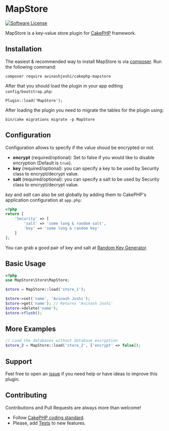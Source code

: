 # MapStore

[![Software License](https://img.shields.io/badge/license-MIT-brightgreen.svg?style=flat-square)](LICENSE.txt)

MapStore is a key-value store plugin for [CakePHP](http://cakephp.org) framework.

## Installation

The easiest & recommended way to install MapStore is via [composer](http://getcomposer.org). Run the following command:

```
composer require avinashjoshi/cakephp-mapstore
```

After that you should load the plugin in your app editing `config/bootstrap.php`:
```
Plugin::load('MapStore');
```

After loading the plugin you need to migrate the tables for the plugin using:
```
bin/cake migrations migrate -p MapStore
```

## Configuration
Configuration allows to specify if the value shoud be encrypted or not.

* **encrypt** (required/optional): Set to false if you would like to disable encryption (Default is `true`).
* **key** (required/optional): you can specify a key to be used by Security class to encrypt/decrypt value.
* **salt** (required/optional): you can specify a salt to be used by Security class to encrypt/decrypt value.

*key* and *salt* can also be set globally by adding them to CakePHP's application configuration at `app.php`:
```php
<?php
return [
    'Security' => [
        'salt' => 'some long & random salt',
        'key' => 'some long & random key'
    ]
];
```

You can grab a good pair of key and salt at [Random Key Generator](http://randomkeygen.com/).

## Basic Usage

```php
<?php
use MapStore\Store\MapStore;

$store = MapStore::load('store_1');

$store->set('name', 'Avinash Joshi');
$store->get('name'); // Returns 'Avinash Joshi'
$store->delete('name');
$store->flush();

```

## More Examples
```php
// Load the databases without database encryption
$store_2 = MapStore::load('store_2', ['encrypt' => false]);

```

## Support
Feel free to open an [issue](https://github.com/avinashjoshi/cakephp-mapstore) if you need help or have ideas to improve this plugin.

## Contributing
Contributions and Pull Requests are always more than welcome!

* Follow [CakePHP coding standard](http://book.cakephp.org/3.0/en/contributing/cakephp-coding-conventions.html).
* Please, add [Tests](http://book.cakephp.org/3.0/en/development/testing.html) to new features.
